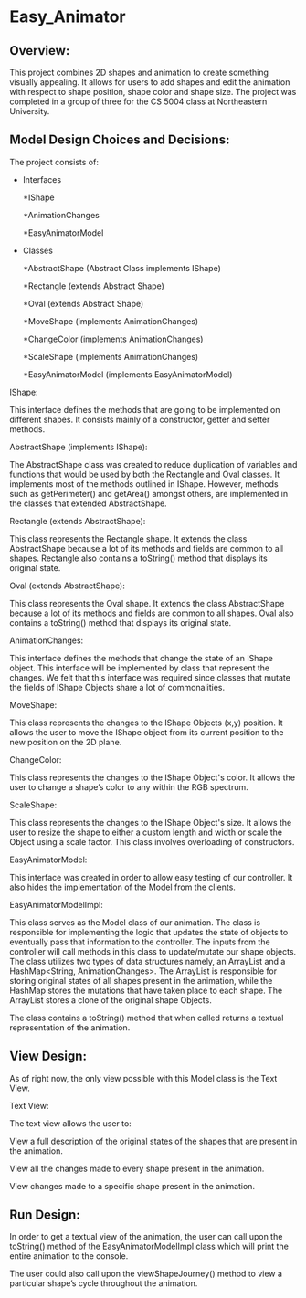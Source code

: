 # Easy_Animator

## Overview: 

This project combines 2D shapes and animation to create something visually appealing. It allows for users to add shapes and edit the animation with respect to shape position, shape color and shape size. The project was completed in a group of three for the CS 5004 class at Northeastern University. 

## Model Design Choices and Decisions: 

The project consists of: 

* Interfaces 

  *IShape 

  *AnimationChanges 

  *EasyAnimatorModel 

* Classes 

   *AbstractShape (Abstract Class implements IShape) 

   *Rectangle (extends Abstract Shape) 

   *Oval (extends Abstract Shape) 

  *MoveShape (implements AnimationChanges) 

  *ChangeColor (implements AnimationChanges) 

  *ScaleShape (implements AnimationChanges) 

  *EasyAnimatorModel (implements EasyAnimatorModel) 

IShape: 

This interface defines the methods that are going to be implemented on different shapes. It consists mainly of a constructor, getter and setter methods. 

AbstractShape (implements IShape): 

The AbstractShape class was created to reduce duplication of variables and functions that would be used by both the Rectangle and Oval classes. It implements most of the methods outlined in IShape. However, methods such as getPerimeter() and getArea() amongst others, are implemented in the classes that extended AbstractShape. 

Rectangle (extends AbstractShape): 

This class represents the Rectangle shape. It extends the class AbstractShape because a lot of 
its methods and fields are common to all shapes. Rectangle also contains a toString() method that displays its original state. 

Oval (extends AbstractShape): 

This class represents the Oval shape. It extends the class AbstractShape because a lot of 
its methods and fields are common to all shapes. Oval also contains a toString() method that displays its original state. 

AnimationChanges: 

This interface defines the methods that change the state of an IShape object. This interface 
will be implemented by class that represent the changes. We felt that this interface was required since classes that mutate the fields of IShape Objects share a lot of commonalities.  

MoveShape: 

This class represents the changes to the IShape Objects (x,y) position. It allows the user to move the 
IShape object from its current position to the new position on the 2D plane. 

ChangeColor: 

This class represents the changes to the IShape Object's color. It allows the user to change a shape’s color to any within the RGB spectrum.  

ScaleShape: 

This class represents the changes to the IShape Object's size. It allows the user to resize the shape to either a custom length and width or scale the Object using a scale factor. This class involves overloading of constructors. 

EasyAnimatorModel: 

This interface was created in order to allow easy testing of our controller. It also hides the implementation of the Model from the clients. 

EasyAnimatorModelImpl: 

This class serves as the Model class of our animation. The class is responsible for implementing the logic 
that updates the state of objects to eventually pass that information to the controller. The inputs from the controller will call methods in this class to update/mutate our shape objects.  
The class utilizes two types of data structures namely, an ArrayList<IShape> and a HashMap<String, AnimationChanges>. The ArrayList is responsible for storing original states of all shapes present in the animation, while the HashMap stores the mutations that have taken place to each shape. The ArrayList stores a clone of the original shape Objects. 

The class contains a toString() method that when called returns a textual representation of the animation. 

 

## View Design: 

As of right now, the only view possible with this Model class is the Text View.  

Text View: 

The text view allows the user to: 

View a full description of the original states of the shapes that are present in the animation. 

View all the changes made to every shape present in the animation. 

View changes made to a specific shape present in the animation. 

 

## Run Design: 

In order to get a textual view of the animation, the user can call upon the toString() method of the EasyAnimatorModelImpl class which will print the entire animation to the console. 

The user could also call upon the viewShapeJourney() method to view a particular shape’s cycle throughout the animation. 

 

 

 

 

 
